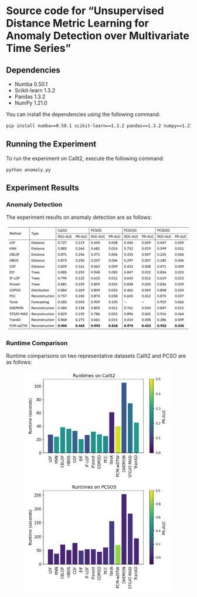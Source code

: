 # Source code for “Unsupervised Distance Metric Learning for Anomaly Detection over Multivariate Time Series”

## Dependencies

- Numba 0.50.1
- Scikit-learn 1.3.2
- Pandas 1.3.2
- NumPy 1.21.0

You can install the dependencies using the following command:

```bash
pip install numba==0.50.1 scikit-learn==1.3.2 pandas==1.3.2 numpy==1.21.0
```

## Running the Experiment

To run the experiment on CalIt2, execute the following command:

```
python anomaly.py
```

## Experiment Results

### Anomaly Detection

The experiment results on anomaly detection are as follows:

![image-20231126195048225](./Pics/Anomaly_detection.png)

### Runtime Comparison

Runtime comparisons on two representative datasets CalIt2 and PCSO are as follows:

<center class="half">
<img src="./Pics/Runtime_CalIt2.png" width="400"/><img src="./Pics/Runtime_PCSO5.png" width="400"/></center>
